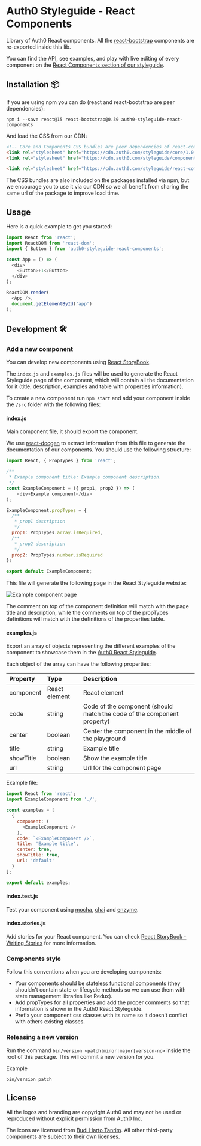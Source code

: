 # Auth0 Styleguide - React Components

Library of Auth0 React components. All the [react-bootstrap](http://react-bootstrap.github.io/components.html) components are re-exported inside this lib.

You can find the API, see examples, and play with live editing of every component on the [React Components section of our styleguide](https://styleguide.auth0.com/#/react).

## Installation 📦

If you are using npm you can do (react and react-bootstrap are peer dependencies):
```
npm i --save react@15 react-bootstrap@0.30 auth0-styleguide-react-components
```

And load the CSS from our CDN:

```html
<!-- Core and Components CSS bundles are peer dependencies of react-components -->
<link rel="stylesheet" href="https://cdn.auth0.com/styleguide/core/1.0.0/core.min.css" />
<link rel="stylesheet" href="https://cdn.auth0.com/styleguide/components/1.0.0/components.min.css" />

<link rel="stylesheet" href="https://cdn.auth0.com/styleguide/react-components/1.0.0/react-components.css" />
```

The CSS bundles are also included on the packages installed via npm, but we encourage you to use it via our CDN so we all benefit from sharing the same url of the package to improve load time. 

## Usage

Here is a quick example to get you started:

```javascript
import React from 'react';
import ReactDOM from 'react-dom';
import { Button } from 'auth0-styleguide-react-components';

const App = () => (
  <div>
    <Button>+1</Button>
  </div>
);

ReactDOM.render(
  <App />,
  document.getElementById('app')
);
```

## Development 🛠

### Add a new component

You can develop new components using [React StoryBook](https://github.com/kadirahq/react-storybook).

The `index.js` and `examples.js` files will be used to generate the React Styleguide page of the component, which will contain all the documentation for it (title, description, examples and table with properties information).

To create a new component run `npm start` and add your component inside the `/src` folder with the following files:

#### **index.js**
Main component file, it should export the component.

We use [react-docgen](https://github.com/reactjs/react-docgen) to extract information from this file to generate the documentation of our components. You should use the following structure:

```javascript
import React, { PropTypes } from 'react';

/**
 * Example component title: Example component description.
 */
const ExampleComponent = ({ prop1, prop2 }) => (
	<div>Example component</div>
);

ExampleComponent.propTypes = {
  /**
   * prop1 description
   */
  prop1: PropTypes.array.isRequired,
  /**
   * prop2 description
   */
  prop2: PropTypes.number.isRequired
};

export default ExampleComponent;
```

This file will generate the following page in the React Styleguide website:

<img src="https://cloud.githubusercontent.com/assets/6318057/19816973/efb35be8-9d1f-11e6-9aea-ba589a2ec111.png" alt="Example component page"/>

The comment on top of the component definition will match with the page title and description, while the comments on top of the propTypes definitions will match with the definitions of the properties table.


#### **examples.js**

Export an array of objects representing the different examples of the component to showcase them in the [Auth0 React Styleguide](https://styleguide.auth0.com/react).

Each object of the array can have the following properties:

| Property | Type | Description |
|:---|:---|:---|
|component|React element|React element|
|code|string|Code of the component (should match the code of the component property)
|center|boolean|Center the component in the middle of the playground
|title|string|Example title
|showTitle|boolean|Show the example title
|url|string| Url for the component page

Example file:

```javascript
import React from 'react';
import ExampleComponent from './';

const examples = [
  {
    component: (
      <ExampleComponent />
    ),
    code: `<ExampleComponent />`,
    title: 'Example title',
    center: true,
    showTitle: true,
    url: 'default'
  }
];

export default examples;
```

#### **index.test.js**

Test your component using [mocha](https://github.com/mochajs/mocha), [chai](https://github.com/chaijs/chai) and [enzyme](https://github.com/airbnb/enzyme).

#### **index.stories.js**

Add stories for your React component. You can check [React StoryBook - Writing Stories](https://getstorybook.io/docs/react-storybook/basics/writing-stories) for more information.

### Components style

Follow this conventions when you are developing components:

- Your components should be [stateless functional components](https://medium.com/@joshblack/stateless-components-in-react-0-14-f9798f8b992d#.3bqak5qjt) (they shouldn't contain state or lifecycle methods so we can use them with state management libraries like Redux).
- Add propTypes for all properties and add the proper comments so that information is shown in the Auth0 React Styleguide.
- Prefix your component css classes with its name so it doesn't conflict with others existing classes.


### Releasing a new version

Run the command `bin/version <patch|minor|major|version-no>` inside the root of this package. This will commit a new version for you.

Example
```
bin/version patch
```

## License

All the logos and branding are copyright Auth0 and may not be used or reproduced without explicit permission from Auth0 Inc.

The icons are licensed from [Budi Harto Tanrim](http://budicon.buditanrim.co/). All other third-party components are subject to their own licenses.
